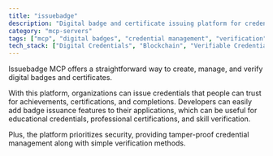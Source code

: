```yaml
---
title: "issuebadge"
description: "Digital badge and certificate issuing platform for credential management and verification."
category: "mcp-servers"
tags: ["mcp", "digital badges", "credential management", "verification", "certificates", "verifiable credentials"]
tech_stack: ["Digital Credentials", "Blockchain", "Verifiable Credentials", "Web3", "Identity Management"]
---
```


Issuebadge MCP offers a straightforward way to create, manage, and verify digital badges and certificates. 

With this platform, organizations can issue credentials that people can trust for achievements, certifications, and completions. Developers can easily add badge issuance features to their applications, which can be useful for educational credentials, professional certifications, and skill verification. 

Plus, the platform prioritizes security, providing tamper-proof credential management along with simple verification methods.